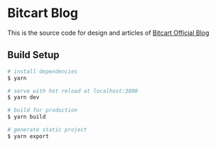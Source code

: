 # Bitcart Blog

This is the source code for design and articles of [Bitcart Official Blog](https://blog.bitcart.ai)

## Build Setup

```bash
# install dependencies
$ yarn

# serve with hot reload at localhost:3000
$ yarn dev

# build for production
$ yarn build

# generate static project
$ yarn export
```
